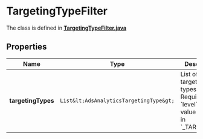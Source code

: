 

# TargetingTypeFilter

The class is defined in **[TargetingTypeFilter.java](../../src/main/java/org/openapitools/model/TargetingTypeFilter.java)**

## Properties

Name | Type | Description | Notes
------------ | ------------- | ------------- | -------------
**targetingTypes** | `List&lt;AdsAnalyticsTargetingType&gt;` | List of targeting types. Requires &#x60;level&#x60; to be a value ending in &#x60;_TARGETING&#x60;. |  [optional property]




